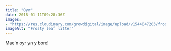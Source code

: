 ```yaml
---
title: "Oyr"
date: 2018-01-11T09:28:36Z
images: 
- "https://res.cloudinary.com/growdigital/image/upload/v1544047203/frosty-leaves-38731558685.jpg"
imageAlt: "Frosty leaf litter"
---
```


Mae'n oyr yn y bore!
